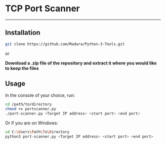 # TCP Port Scanner #
- - - -

## Installation ##

```bash
git clone https://github.com/Madara/Python-3-Tools.git
```
or

**Download a .zip file of the repository and extract it where you would like to keep the files**

## Usage ##

In the console of your choice, run:

```bash
cd /path/to/directory
chmod +x portscanner.py
./port-scanner.py <Target IP address> <start port> <end port>
```
Or if you are on Windows:
```bash
cd C:\Users\Path\To\Directory
python3 port-scanner.py <Target IP address> <start port> <end port>
```
